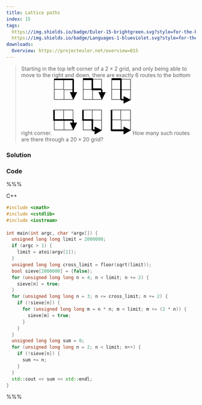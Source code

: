 ```yaml
---
title: Lattice paths
index: 15
tags:
  https://img.shields.io/badge/Euler-15-brightgreen.svg?style=for-the-badge: https://projecteuler.net/problem=15
  https://img.shields.io/badge/Languages-1-blueviolet.svg?style=for-the-badge:
downloads:
  Overview: https://projecteuler.net/overview=015
---
```


> Starting in the top left corner of a $2\times 2$ grid, and only being able to
> move to the right and down, there are exactly 6 routes to the bottom right
> corner.
> ![Lattice paths](imgs/p015.png)
> How many such routes are there through a $20\times 20$ grid?

### Solution

### Code

%%%

C++
```cpp
#include <cmath>
#include <cstdlib>
#include <iostream>

int main(int argc, char *argv[]) {
  unsigned long long limit = 2000000;
  if (argc > 1) {
    limit = atoi(argv[1]);
  }
  unsigned long long cross_limit = floor(sqrt(limit));
  bool sieve[2000000] = {false};
  for (unsigned long long n = 4; n < limit; n += 2) {
    sieve[n] = true;
  }
  for (unsigned long long n = 3; n <= cross_limit; n += 2) {
    if (!sieve[n]) {
      for (unsigned long long m = n * n; m < limit; m += (2 * n)) {
        sieve[m] = true;
      }
    }
  }
  unsigned long long sum = 0;
  for (unsigned long long n = 2; n < limit; n++) {
    if (!sieve[n]) {
      sum += n;
    }
  }
  std::cout << sum << std::endl;
}
```

%%%
